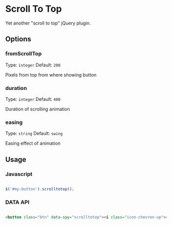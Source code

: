 Scroll To Top
=============

Yet another "scroll to top" jQuery plugin.


Options
-------

### fromScrollTop

Type: `integer` Default: `200`

Pixels from top from where showing button


### duration

Type: `integer` Default: `400`

Duration of scrolling animation


### easing

Type: `string` Default: `swing`

Easing effect of animation


Usage
-----

### Javascript

```javascript

$('#my-button').scrolltotop();

```


### DATA API

```html

<button class="btn" data-spy="scrolltotop"><i class="icon-chevron-up"></i></button>

```